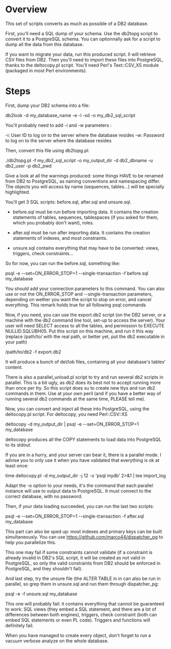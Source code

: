 Overview
========================

This set of scripts converts as much as possible of a DB2 database.

First, you'll need a SQL dump of your schema. Use the db2topg script to convert it to a PostgreSQL schema.
You can optionnally ask for a script to dump all the data from this database.

If you want to migrate your data, run this produced script. Il will retrieve CSV files from DB2. Then you'll need 
to import these files into PostgreSQL, thanks to the deltocopy.pl script. You'll need Perl's Text::CSV_XS module
(packaged in most Perl environments).


Steps
========================

First, dump your DB2 schema into a file:

  db2look -d my_database_name -e -l -xd -o my_db2_sql_script

You'll probably need to add -i and -w parameters :

  -i: User ID to log on to the server where the database resides
  -w: Password to log on to the server where the database resides

Then, convert this file using db2topg.pl:

  ./db2topg.pl -f my_db2_sql_script -o my_output_dir -d db2_dbname -u db2_user -p db2_pwd

Give a look at all the warnings produced: some things HAVE to be renamed from DB2 to PostgreSQL, as naming conventions and namespacing differ. The objects you will access by name (sequences, tables…) will be specially highlighted.

You'll get 3 SQL scripts: before.sql, after.sql and unsure.sql.

  * before.sql must be run before importing data. It contains the creation statements of tables, sequences, tablespaces (if you asked for them, which you probably don't want), roles.

  * after.sql must be run after importing data. It contains the creation statements of indexes, and most constraints.

  * unsure.sql contains everything that may have to be converted: views, triggers, check constraints…

So for now, you can run the before.sql, something like:

  psql -e --set=ON_ERROR_STOP=1 --single-transaction -f before.sql my_database

You should add your connection parameters to this command. You can also use or not the ON_ERROR_STOP and --single-transaction parameters, depending on wether you want the script to stop on error, and cancel everything. This remark holds true for all following psql commands

Now, if you need, you can use the export.db2 script (on the DB2 server, or a machine with the db2 command line tool, set-up to access the server). Your user will need SELECT access to all the tables, and permission to EXECUTE NULLID.SQLUBH05. Put this script on this machine, and run it this way (replace /path/to/ with the real path, or better yet, put the db2 executable in your path)

  /path/to/db2 -f export.db2

It will produce a bunch of del/lob files, containing all your database's tables' content.

There is also a parallel_unload.pl script to try and run several db2 scripts in parallel. This is a bit ugly, as db2 does its best not to accept running more than once per tty. So this script does su to create new ttys and run db2 commands in them. Use at your own peril (and if you have a better way of running several db2 commands at the same time, PLEASE tell me).

Now, you can convert and inject all these into PostgreSQL, using the deltocopy.pl script. For deltocopy, you need Perl::CSV::XS

  deltocopy -d my_output_dir | psql -e --set=ON_ERROR_STOP=1 my_database

deltocopy produces all the COPY statements to load data into PostgreSQL to its stdout.

If you are in a hurry, and your server can bear it, there is a parallel mode. I advise you to only use it when you have validated that everything is ok at least once:

  time deltocopy.pl -d my_output_dir -j 12 -o 'psql mydb' 2>&1 | tee import_log

Adapt the -o option to your needs, it's the command that each parallel instance will use to output data to PostgreSQL. It must connect to the correct database, with no password.



Then, if your data loading succeeded, you can run the last two scripts:

  psql -e --set=ON_ERROR_STOP=1 --single-transaction  -f after.sql my_database

This part can also be sped up: most indexes and primary keys can be built simultaneously. You can use https://github.com/marco44/dispatcher_pg to help you parallelize this.

This one may fail if some constraints cannot validate (if a constraint is already invalid in DB2's SQL script, it will be created as not valid in PostgreSQL, so only the valid constraints from DB2 should be enforced in PostgreSQL, and they shouldn't fail).

And last step, try the unsure file (the ALTER TABLE in in can also be run in parallel, so grep them in unsure.sql and run them through dispatcher_pg:

  psql -e -f unsure.sql my_database

This one will probably fail: it contains everything that cannot be guaranteed to work: SQL views (they embed a SQL statement, and there are a lot of differences between both engines), triggers, check constraint (both can embed SQL statements or even PL code). Triggers and functions will definitely fail.

When you have managed to create every object, don't forget to run a vacuum verbose analyze on the whole database.
